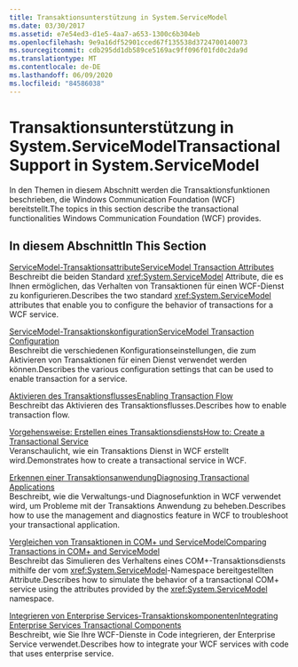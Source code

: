 ```yaml
---
title: Transaktionsunterstützung in System.ServiceModel
ms.date: 03/30/2017
ms.assetid: e7e54ed3-d1e5-4aa7-a653-1300c6b304eb
ms.openlocfilehash: 9e9a16df52901cced67f135538d3724700140073
ms.sourcegitcommit: cdb295dd1db589ce5169ac9ff096f01fd0c2da9d
ms.translationtype: MT
ms.contentlocale: de-DE
ms.lasthandoff: 06/09/2020
ms.locfileid: "84586038"
---
```

# <a name="transactional-support-in-systemservicemodel"></a><span data-ttu-id="f3d2b-102">Transaktionsunterstützung in System.ServiceModel</span><span class="sxs-lookup"><span data-stu-id="f3d2b-102">Transactional Support in System.ServiceModel</span></span>
<span data-ttu-id="f3d2b-103">In den Themen in diesem Abschnitt werden die Transaktionsfunktionen beschrieben, die Windows Communication Foundation (WCF) bereitstellt.</span><span class="sxs-lookup"><span data-stu-id="f3d2b-103">The topics in this section describe the transactional functionalities Windows Communication Foundation (WCF) provides.</span></span>  
  
## <a name="in-this-section"></a><span data-ttu-id="f3d2b-104">In diesem Abschnitt</span><span class="sxs-lookup"><span data-stu-id="f3d2b-104">In This Section</span></span>  
 [<span data-ttu-id="f3d2b-105">ServiceModel-Transaktionsattribute</span><span class="sxs-lookup"><span data-stu-id="f3d2b-105">ServiceModel Transaction Attributes</span></span>](servicemodel-transaction-attributes.md)  
 <span data-ttu-id="f3d2b-106">Beschreibt die beiden Standard <xref:System.ServiceModel> Attribute, die es Ihnen ermöglichen, das Verhalten von Transaktionen für einen WCF-Dienst zu konfigurieren.</span><span class="sxs-lookup"><span data-stu-id="f3d2b-106">Describes the two standard <xref:System.ServiceModel> attributes that enable you to configure the behavior of transactions for a WCF service.</span></span>  
  
 [<span data-ttu-id="f3d2b-107">ServiceModel-Transaktionskonfiguration</span><span class="sxs-lookup"><span data-stu-id="f3d2b-107">ServiceModel Transaction Configuration</span></span>](servicemodel-transaction-configuration.md)  
 <span data-ttu-id="f3d2b-108">Beschreibt die verschiedenen Konfigurationseinstellungen, die zum Aktivieren von Transaktionen für einen Dienst verwendet werden können.</span><span class="sxs-lookup"><span data-stu-id="f3d2b-108">Describes the various configuration settings that can be used to enable transaction for a service.</span></span>  
  
 [<span data-ttu-id="f3d2b-109">Aktivieren des Transaktionsflusses</span><span class="sxs-lookup"><span data-stu-id="f3d2b-109">Enabling Transaction Flow</span></span>](enabling-transaction-flow.md)  
 <span data-ttu-id="f3d2b-110">Beschreibt das Aktivieren des Transaktionsflusses.</span><span class="sxs-lookup"><span data-stu-id="f3d2b-110">Describes how to enable transaction flow.</span></span>  
  
 [<span data-ttu-id="f3d2b-111">Vorgehensweise: Erstellen eines Transaktionsdiensts</span><span class="sxs-lookup"><span data-stu-id="f3d2b-111">How to: Create a Transactional Service</span></span>](how-to-create-a-transactional-service.md)  
 <span data-ttu-id="f3d2b-112">Veranschaulicht, wie ein Transaktions Dienst in WCF erstellt wird.</span><span class="sxs-lookup"><span data-stu-id="f3d2b-112">Demonstrates how to create a transactional service in WCF.</span></span>  
  
 [<span data-ttu-id="f3d2b-113">Erkennen einer Transaktionsanwendung</span><span class="sxs-lookup"><span data-stu-id="f3d2b-113">Diagnosing Transactional Applications</span></span>](diagnosing-transactional-applications.md)  
 <span data-ttu-id="f3d2b-114">Beschreibt, wie die Verwaltungs-und Diagnosefunktion in WCF verwendet wird, um Probleme mit der Transaktions Anwendung zu beheben.</span><span class="sxs-lookup"><span data-stu-id="f3d2b-114">Describes how to use the management and diagnostics feature in WCF to troubleshoot your transactional application.</span></span>  
  
 [<span data-ttu-id="f3d2b-115">Vergleichen von Transaktionen in COM+ und ServiceModel</span><span class="sxs-lookup"><span data-stu-id="f3d2b-115">Comparing Transactions in COM+ and ServiceModel</span></span>](comparing-transactions-in-com-and-servicemodel.md)  
 <span data-ttu-id="f3d2b-116">Beschreibt das Simulieren des Verhaltens eines COM+-Transaktionsdiensts mithilfe der vom <xref:System.ServiceModel>-Namespace bereitgestellten Attribute.</span><span class="sxs-lookup"><span data-stu-id="f3d2b-116">Describes how to simulate the behavior of a transactional COM+ service using the attributes provided by the <xref:System.ServiceModel> namespace.</span></span>  
  
 [<span data-ttu-id="f3d2b-117">Integrieren von Enterprise Services-Transaktionskomponenten</span><span class="sxs-lookup"><span data-stu-id="f3d2b-117">Integrating Enterprise Services Transactional Components</span></span>](integrating-enterprise-services-transactional-components.md)  
 <span data-ttu-id="f3d2b-118">Beschreibt, wie Sie Ihre WCF-Dienste in Code integrieren, der Enterprise Service verwendet.</span><span class="sxs-lookup"><span data-stu-id="f3d2b-118">Describes how to integrate your WCF services with code that uses enterprise service.</span></span>
